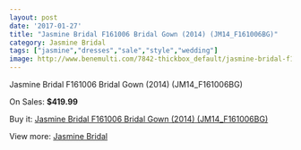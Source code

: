 ```yaml
---
layout: post
date: '2017-01-27'
title: "Jasmine Bridal F161006 Bridal Gown (2014) (JM14_F161006BG)"
category: Jasmine Bridal
tags: ["jasmine","dresses","sale","style","wedding"]
image: http://www.benemulti.com/7842-thickbox_default/jasmine-bridal-f161006-bridal-gown-2014-jm14f161006bg.jpg
---
```

Jasmine Bridal F161006 Bridal Gown (2014) (JM14_F161006BG)

On Sales: **$419.99**
<a href="https://www.benemulti.com/en/jasmine-bridal/2998-jasmine-bridal-f161006-bridal-gown-2014-jm14f161006bg.html"><amp-img layout="responsive" width="600" height="600" src="//www.benemulti.com/7842-thickbox_default/jasmine-bridal-f161006-bridal-gown-2014-jm14f161006bg.jpg" alt="Jasmine Bridal F161006 Bridal Gown (2014) (JM14_F161006BG) 0" /></a>
<a href="https://www.benemulti.com/en/jasmine-bridal/2998-jasmine-bridal-f161006-bridal-gown-2014-jm14f161006bg.html"><amp-img layout="responsive" width="600" height="600" src="//www.benemulti.com/7844-thickbox_default/jasmine-bridal-f161006-bridal-gown-2014-jm14f161006bg.jpg" alt="Jasmine Bridal F161006 Bridal Gown (2014) (JM14_F161006BG) 1" /></a>
<a href="https://www.benemulti.com/en/jasmine-bridal/2998-jasmine-bridal-f161006-bridal-gown-2014-jm14f161006bg.html"><amp-img layout="responsive" width="600" height="600" src="//www.benemulti.com/7843-thickbox_default/jasmine-bridal-f161006-bridal-gown-2014-jm14f161006bg.jpg" alt="Jasmine Bridal F161006 Bridal Gown (2014) (JM14_F161006BG) 2" /></a>

Buy it: [Jasmine Bridal F161006 Bridal Gown (2014) (JM14_F161006BG)](https://www.benemulti.com/en/jasmine-bridal/2998-jasmine-bridal-f161006-bridal-gown-2014-jm14f161006bg.html "Jasmine Bridal F161006 Bridal Gown (2014) (JM14_F161006BG)")

View more: [Jasmine Bridal](https://www.benemulti.com/en/32-jasmine-bridal "Jasmine Bridal")